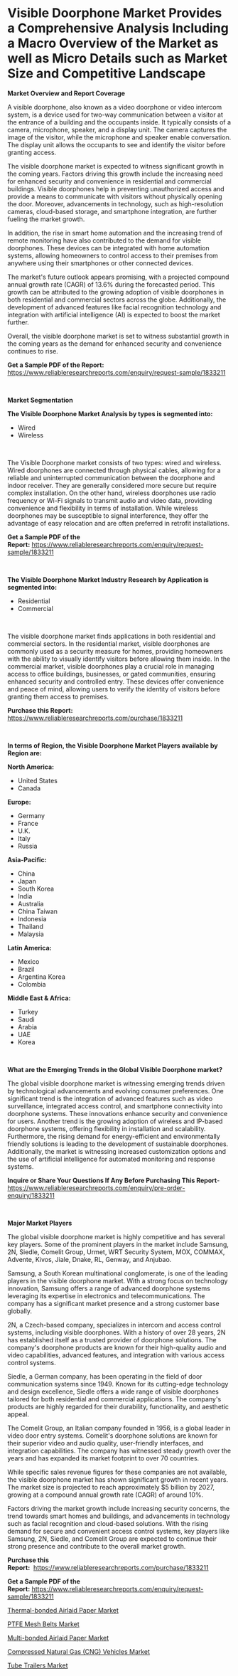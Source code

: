 <p><h1>Visible Doorphone Market Provides a Comprehensive Analysis Including a Macro Overview of the Market as well as Micro Details such as Market Size and Competitive Landscape</h1></p><p><strong>Market Overview and Report Coverage</strong></p>
<p><p>A visible doorphone, also known as a video doorphone or video intercom system, is a device used for two-way communication between a visitor at the entrance of a building and the occupants inside. It typically consists of a camera, microphone, speaker, and a display unit. The camera captures the image of the visitor, while the microphone and speaker enable conversation. The display unit allows the occupants to see and identify the visitor before granting access.</p><p>The visible doorphone market is expected to witness significant growth in the coming years. Factors driving this growth include the increasing need for enhanced security and convenience in residential and commercial buildings. Visible doorphones help in preventing unauthorized access and provide a means to communicate with visitors without physically opening the door. Moreover, advancements in technology, such as high-resolution cameras, cloud-based storage, and smartphone integration, are further fueling the market growth.</p><p>In addition, the rise in smart home automation and the increasing trend of remote monitoring have also contributed to the demand for visible doorphones. These devices can be integrated with home automation systems, allowing homeowners to control access to their premises from anywhere using their smartphones or other connected devices.</p><p>The market's future outlook appears promising, with a projected compound annual growth rate (CAGR) of 13.6% during the forecasted period. This growth can be attributed to the growing adoption of visible doorphones in both residential and commercial sectors across the globe. Additionally, the development of advanced features like facial recognition technology and integration with artificial intelligence (AI) is expected to boost the market further.</p><p>Overall, the visible doorphone market is set to witness substantial growth in the coming years as the demand for enhanced security and convenience continues to rise.</p></p>
<p><strong>Get a Sample PDF of the Report:</strong> <a href="https://www.reliableresearchreports.com/enquiry/request-sample/1833211">https://www.reliableresearchreports.com/enquiry/request-sample/1833211</a></p>
<p>&nbsp;</p>
<p><strong>Market Segmentation</strong></p>
<p><strong>The Visible Doorphone Market Analysis by types is segmented into:</strong></p>
<p><ul><li>Wired</li><li>Wireless</li></ul></p>
<p>&nbsp;</p>
<p><p>The Visible Doorphone market consists of two types: wired and wireless. Wired doorphones are connected through physical cables, allowing for a reliable and uninterrupted communication between the doorphone and indoor receiver. They are generally considered more secure but require complex installation. On the other hand, wireless doorphones use radio frequency or Wi-Fi signals to transmit audio and video data, providing convenience and flexibility in terms of installation. While wireless doorphones may be susceptible to signal interference, they offer the advantage of easy relocation and are often preferred in retrofit installations.</p></p>
<p><strong>Get a Sample PDF of the Report:</strong>&nbsp;<a href="https://www.reliableresearchreports.com/enquiry/request-sample/1833211">https://www.reliableresearchreports.com/enquiry/request-sample/1833211</a></p>
<p>&nbsp;</p>
<p><strong>The Visible Doorphone Market Industry Research by Application is segmented into:</strong></p>
<p><ul><li>Residential</li><li>Commercial</li></ul></p>
<p>&nbsp;</p>
<p><p>The visible doorphone market finds applications in both residential and commercial sectors. In the residential market, visible doorphones are commonly used as a security measure for homes, providing homeowners with the ability to visually identify visitors before allowing them inside. In the commercial market, visible doorphones play a crucial role in managing access to office buildings, businesses, or gated communities, ensuring enhanced security and controlled entry. These devices offer convenience and peace of mind, allowing users to verify the identity of visitors before granting them access to premises.</p></p>
<p><strong>Purchase this Report:</strong>&nbsp; <a href="https://www.reliableresearchreports.com/purchase/1833211">https://www.reliableresearchreports.com/purchase/1833211</a></p>
<p>&nbsp;</p>
<p><strong>In terms of Region, the Visible Doorphone Market Players available by Region are:</strong></p>
<p>
    <p> <strong> North America: </strong>
        <ul>
            <li>United States</li>
            <li>Canada</li>
        </ul>
        </p> 
    <p> <strong> Europe: </strong>
        <ul>
            <li>Germany</li>
            <li>France</li>
            <li>U.K.</li>
            <li>Italy</li>
            <li>Russia</li>
        </ul>
        </p> 
    <p> <strong> Asia-Pacific: </strong>
        <ul>
            <li>China</li>
            <li>Japan</li>
            <li>South Korea</li>
            <li>India</li>
            <li>Australia</li>
            <li>China Taiwan</li>
            <li>Indonesia</li>
            <li>Thailand</li>
            <li>Malaysia</li>
        </ul>
        </p> 
    <p> <strong> Latin America: </strong>
        <ul>
            <li>Mexico</li>
            <li>Brazil</li>
            <li>Argentina Korea</li>
            <li>Colombia</li>
        </ul>
        </p> 
    <p> <strong> Middle East & Africa: </strong>
        <ul>
            <li>Turkey</li>
            <li>Saudi</li>
            <li>Arabia</li>
            <li>UAE</li>
            <li>Korea</li>
        </ul>
    </p>
    </p>
<p>&nbsp;</p>
<p><strong>What are the Emerging Trends in the Global Visible Doorphone market?</strong></p>
<p><p>The global visible doorphone market is witnessing emerging trends driven by technological advancements and evolving consumer preferences. One significant trend is the integration of advanced features such as video surveillance, integrated access control, and smartphone connectivity into doorphone systems. These innovations enhance security and convenience for users. Another trend is the growing adoption of wireless and IP-based doorphone systems, offering flexibility in installation and scalability. Furthermore, the rising demand for energy-efficient and environmentally friendly solutions is leading to the development of sustainable doorphones. Additionally, the market is witnessing increased customization options and the use of artificial intelligence for automated monitoring and response systems.</p></p>
<p><strong>Inquire or Share Your Questions If Any Before Purchasing This Report</strong>- <a href="https://www.reliableresearchreports.com/enquiry/pre-order-enquiry/1833211">https://www.reliableresearchreports.com/enquiry/pre-order-enquiry/1833211</a></p>
<p>&nbsp;</p>
<p><strong>Major Market Players</strong></p>
<p><p>The global visible doorphone market is highly competitive and has several key players. Some of the prominent players in the market include Samsung, 2N, Siedle, Comelit Group, Urmet, WRT Security System, MOX, COMMAX, Advente, Kivos, Jiale, Dnake, RL, Genway, and Anjubao.</p><p>Samsung, a South Korean multinational conglomerate, is one of the leading players in the visible doorphone market. With a strong focus on technology innovation, Samsung offers a range of advanced doorphone systems leveraging its expertise in electronics and telecommunications. The company has a significant market presence and a strong customer base globally.</p><p>2N, a Czech-based company, specializes in intercom and access control systems, including visible doorphones. With a history of over 28 years, 2N has established itself as a trusted provider of doorphone solutions. The company's doorphone products are known for their high-quality audio and video capabilities, advanced features, and integration with various access control systems.</p><p>Siedle, a German company, has been operating in the field of door communication systems since 1949. Known for its cutting-edge technology and design excellence, Siedle offers a wide range of visible doorphones tailored for both residential and commercial applications. The company's products are highly regarded for their durability, functionality, and aesthetic appeal.</p><p>The Comelit Group, an Italian company founded in 1956, is a global leader in video door entry systems. Comelit's doorphone solutions are known for their superior video and audio quality, user-friendly interfaces, and integration capabilities. The company has witnessed steady growth over the years and has expanded its market footprint to over 70 countries.</p><p>While specific sales revenue figures for these companies are not available, the visible doorphone market has shown significant growth in recent years. The market size is projected to reach approximately $5 billion by 2027, growing at a compound annual growth rate (CAGR) of around 10%.</p><p>Factors driving the market growth include increasing security concerns, the trend towards smart homes and buildings, and advancements in technology such as facial recognition and cloud-based solutions. With the rising demand for secure and convenient access control systems, key players like Samsung, 2N, Siedle, and Comelit Group are expected to continue their strong presence and contribute to the overall market growth.</p></p>
<p><strong>Purchase this Report:</strong>&nbsp;&nbsp;<a href="https://www.reliableresearchreports.com/purchase/1833211">https://www.reliableresearchreports.com/purchase/1833211</a></p>
<p></p>
<p><strong>Get a Sample PDF of the Report:</strong>&nbsp;<a href="https://www.reliableresearchreports.com/enquiry/request-sample/1833211">https://www.reliableresearchreports.com/enquiry/request-sample/1833211</a></p>
<p><p><a href="https://medium.com/@joanacasper19/thermal-bonded-airlaid-paper-market-focuses-on-market-share-size-and-projected-forecast-till-2030-985bbf20d685">Thermal-bonded Airlaid Paper Market</a></p><p><a href="https://www.linkedin.com/pulse/ptfe-mesh-belts-market-size-2023-2030-global-industrial/">PTFE Mesh Belts Market</a></p><p><a href="https://medium.com/@cierrahayes645/multi-bonded-airlaid-paper-market-trends-forecast-and-competitive-analysis-to-2030-477bf68652e2">Multi-bonded Airlaid Paper Market</a></p><p><a href="https://www.linkedin.com/pulse/compressed-natural-gas-cng-vehicles-market-share-amp/">Compressed Natural Gas (CNG) Vehicles Market</a></p><p><a href="https://www.linkedin.com/pulse/tube-trailers-market-insights-players-forecast-till/">Tube Trailers Market</a></p></p>